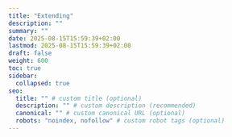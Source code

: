 ```yaml
---
title: "Extending"
description: ""
summary: ""
date: 2025-08-15T15:59:39+02:00
lastmod: 2025-08-15T15:59:39+02:00
draft: false
weight: 600
toc: true
sidebar:
  collapsed: true
seo:
  title: "" # custom title (optional)
  description: "" # custom description (recommended)
  canonical: "" # custom canonical URL (optional)
  robots: "noindex, nofollow" # custom robot tags (optional)
---
```

